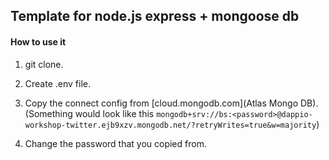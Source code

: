 ## Template for node.js express + mongoose db

#### How to use it

1. git clone.
2. Create .env file.
3. Copy the connect config from [cloud.mongodb.com](Atlas Mongo DB). (Something would look like this `mongodb+srv://bs:<password>@dappio-workshop-twitter.ejb9xzv.mongodb.net/?retryWrites=true&w=majority`)

4. Change the password that you copied from.
